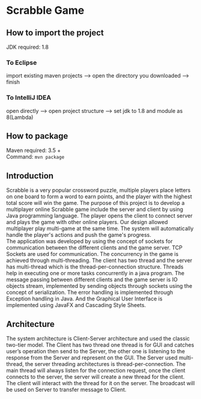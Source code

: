 # Scrabble Game  

## How to import the project
JDK required: 1.8
### To Eclipse  
import existing maven projects --> open the directory you downloaded --> finish
### To IntelliJ IDEA  
open directly --> open project structure --> set jdk to 1.8 and module as 8(Lambda)  
## How to package  
Maven required: 3.5 +  
Command: ` mvn package `

## Introduction  
Scrabble is a very popular crossword puzzle, multiple players place letters on one board to form a word to earn points, and the player with the highest total score will win the game. The purpose of this project is to develop a multiplayer online Scrabble game include the server and client by using Java programming language. The player opens the client to connect server and plays the game with other online players. Our design allowed multiplayer play multi-game at the same time. The system will automatically handle the player's actions and push the game's progress.  
The application was developed by using the concept of sockets for communication between the different clients and the game server. TCP Sockets are used for communication. The concurrency in the game is achieved through multi-threading. The client has two thread and the server has multi-thread which is the thread-per-connection structure. Threads help in executing one or more tasks concurrently in a java program. The message passing between different clients and the game server is IO objects stream, implemented by sending objects through sockets using the concept of serialization. The error handling is implemented through Exception handling in Java. And the Graphical User Interface is implemented using JavaFX and Cascading Style Sheets.  

## Architecture  
The system architecture is Client-Server architecture and used the classic two-tier model.  The Client has two thread one thread is for GUI and catches user’s operation then send to the Server, the other one is listening to the response from the Server and represent on the GUI. The Server used multi-thread, the server threading architectures is thread-per-connection. The main thread will always listen for the connection request, once the client connects to the server, the server will create a new thread for the client. The client will interact with the thread for it on the server. The broadcast will be used on Server to transfer message to Client.  

